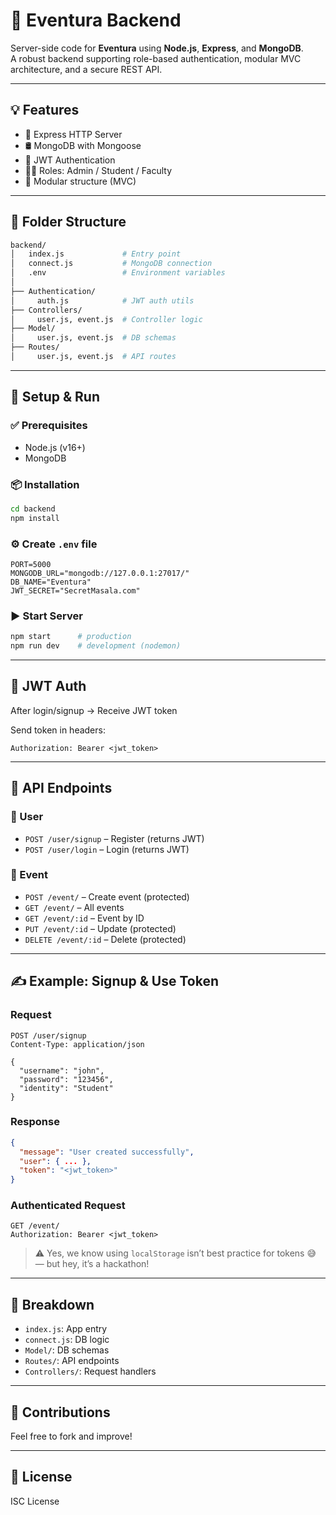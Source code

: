 # 🔧 Eventura Backend

Server-side code for **Eventura** using **Node.js**, **Express**, and **MongoDB**.  
A robust backend supporting role-based authentication, modular MVC architecture, and a secure REST API.

---

## 💡 Features

- 🚀 Express HTTP Server  
- 🛢️ MongoDB with Mongoose  
- 🔐 JWT Authentication  
- 🧑‍💼 Roles: Admin / Student / Faculty  
- 🧱 Modular structure (MVC)  

---

## 📁 Folder Structure

```bash
backend/
│   index.js             # Entry point
│   connect.js           # MongoDB connection
│   .env                 # Environment variables
│
├── Authentication/
│     auth.js            # JWT auth utils
├── Controllers/
│     user.js, event.js  # Controller logic
├── Model/
│     user.js, event.js  # DB schemas
├── Routes/
│     user.js, event.js  # API routes
```

---

## 🚀 Setup & Run

### ✅ Prerequisites

- Node.js (v16+)
- MongoDB

### 📦 Installation

```bash
cd backend
npm install
```

### ⚙️ Create `.env` file

```env
PORT=5000
MONGODB_URL="mongodb://127.0.0.1:27017/"
DB_NAME="Eventura"
JWT_SECRET="SecretMasala.com"
```

### ▶️ Start Server

```bash
npm start      # production
npm run dev    # development (nodemon)
```

---

## 🔐 JWT Auth

After login/signup → Receive JWT token

Send token in headers:

```http
Authorization: Bearer <jwt_token>
```

---

## 🔗 API Endpoints

### 👤 User

- `POST /user/signup` – Register (returns JWT)
- `POST /user/login` – Login (returns JWT)

### 📅 Event

- `POST /event/` – Create event (protected)
- `GET /event/` – All events
- `GET /event/:id` – Event by ID
- `PUT /event/:id` – Update (protected)
- `DELETE /event/:id` – Delete (protected)

---

## ✍ Example: Signup & Use Token

### Request

```http
POST /user/signup
Content-Type: application/json

{
  "username": "john",
  "password": "123456",
  "identity": "Student"
}
```

### Response

```json
{
  "message": "User created successfully",
  "user": { ... },
  "token": "<jwt_token>"
}
```

### Authenticated Request

```http
GET /event/
Authorization: Bearer <jwt_token>
```

> ⚠️ Yes, we know using `localStorage` isn’t best practice for tokens 😅 — but hey, it’s a hackathon!

---

## 📂 Breakdown

- `index.js`: App entry
- `connect.js`: DB logic
- `Model/`: DB schemas
- `Routes/`: API endpoints
- `Controllers/`: Request handlers

---

## 🤝 Contributions

Feel free to fork and improve!

---

## 📜 License

ISC License
